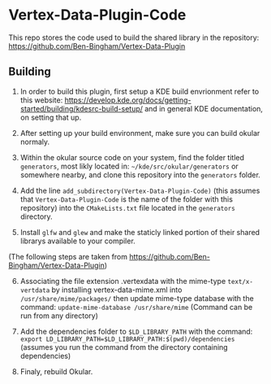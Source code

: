 # Vertex-Data-Plugin-Code

This repo stores the code used to build the shared library in the repository: https://github.com/Ben-Bingham/Vertex-Data-Plugin

## Building

1. In order to build this plugin, first setup a KDE build envrionment refer to this website: https://develop.kde.org/docs/getting-started/building/kdesrc-build-setup/ and in general KDE documentation, on setting that up.

2. After setting up your build environment, make sure you can build okular normaly.

3. Within the okular source code on your system, find the folder titled `generators`, most likly located in: `~/kde/src/okular/generators` or somewhere nearby, and clone this repository into the `generators` folder.

4. Add the line `add_subdirectory(Vertex-Data-Plugin-Code)` (this assumes that `Vertex-Data-Plugin-Code` is the name of the folder with this repository) into the `CMakeLists.txt` file located in the `generators` directory.

5. Install `glfw` and `glew` and make the staticly linked portion of their shared librarys available to your compiler.

(The following steps are taken from https://github.com/Ben-Bingham/Vertex-Data-Plugin)

6. Associating the file extension .vertexdata with the mime-type `text/x-vertdata` by installing vertex-data-mime.xml into `/usr/share/mime/packages/`
then update mime-type database with the command: `update-mime-database /usr/share/mime` (Command can be run from any directory)

7. Add the dependencies folder to `$LD_LIBRARY_PATH` with the command: `export LD_LIBRARY_PATH=$LD_LIBRARY_PATH:$(pwd)/dependencies` (assumes you run the command from the directory containing dependencies)

8. Finaly, rebuild Okular.
